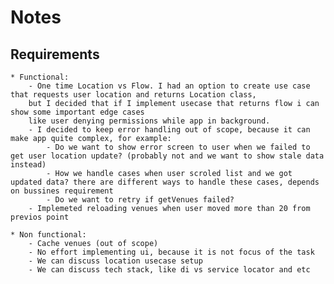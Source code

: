 # Notes 
## Requirements
    * Functional:
        - One time Location vs Flow. I had an option to create use case that requests user location and returns Location class,
        but I decided that if I implement usecase that returns flow i can show some important edge cases
        like user denying permissions while app in background. 
        - I decided to keep error handling out of scope, because it can make app quite complex, for example: 
            - Do we want to show error screen to user when we failed to get user location update? (probably not and we want to show stale data instead)
            - How we handle cases when user scroled list and we got updated data? there are different ways to handle these cases, depends on bussines requirement
            - Do we want to retry if getVenues failed? 
        - Implemeted reloading venues when user moved more than 20 from previos point 
        
    * Non functional:
        - Cache venues (out of scope)
        - No effort implementing ui, because it is not focus of the task
        - We can discuss location usecase setup
        - We can discuss tech stack, like di vs service locator and etc